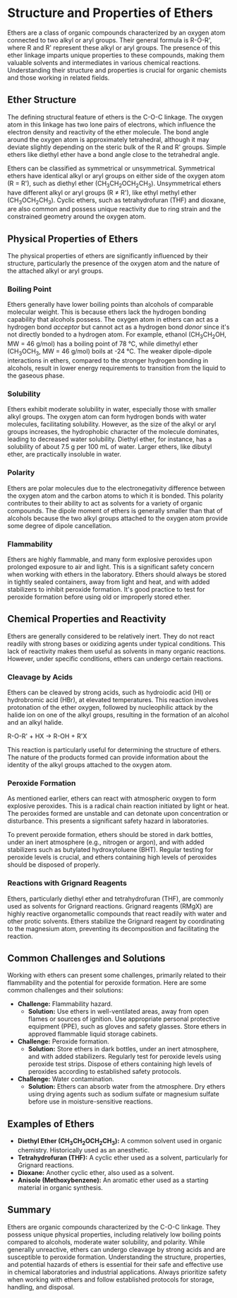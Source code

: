 # Structure and Properties of Ethers

Ethers are a class of organic compounds characterized by an oxygen atom connected to two alkyl or aryl groups. Their general formula is R-O-R', where R and R' represent these alkyl or aryl groups. The presence of this ether linkage imparts unique properties to these compounds, making them valuable solvents and intermediates in various chemical reactions. Understanding their structure and properties is crucial for organic chemists and those working in related fields.

## Ether Structure

The defining structural feature of ethers is the C-O-C linkage. The oxygen atom in this linkage has two lone pairs of electrons, which influence the electron density and reactivity of the ether molecule. The bond angle around the oxygen atom is approximately tetrahedral, although it may deviate slightly depending on the steric bulk of the R and R' groups.  Simple ethers like diethyl ether have a bond angle close to the tetrahedral angle.

Ethers can be classified as symmetrical or unsymmetrical. Symmetrical ethers have identical alkyl or aryl groups on either side of the oxygen atom (R = R'), such as diethyl ether (CH<sub>3</sub>CH<sub>2</sub>OCH<sub>2</sub>CH<sub>3</sub>). Unsymmetrical ethers have different alkyl or aryl groups (R ≠ R'), like ethyl methyl ether (CH<sub>3</sub>OCH<sub>2</sub>CH<sub>3</sub>). Cyclic ethers, such as tetrahydrofuran (THF) and dioxane, are also common and possess unique reactivity due to ring strain and the constrained geometry around the oxygen atom.

## Physical Properties of Ethers

The physical properties of ethers are significantly influenced by their structure, particularly the presence of the oxygen atom and the nature of the attached alkyl or aryl groups.

### Boiling Point

Ethers generally have lower boiling points than alcohols of comparable molecular weight. This is because ethers lack the hydrogen bonding capability that alcohols possess. The oxygen atom in ethers can act as a hydrogen bond *acceptor* but cannot act as a hydrogen bond *donor* since it's not directly bonded to a hydrogen atom.  For example, ethanol (CH<sub>3</sub>CH<sub>2</sub>OH, MW = 46 g/mol) has a boiling point of 78 °C, while dimethyl ether (CH<sub>3</sub>OCH<sub>3</sub>, MW = 46 g/mol) boils at -24 °C.  The weaker dipole-dipole interactions in ethers, compared to the stronger hydrogen bonding in alcohols, result in lower energy requirements to transition from the liquid to the gaseous phase.

### Solubility

Ethers exhibit moderate solubility in water, especially those with smaller alkyl groups. The oxygen atom can form hydrogen bonds with water molecules, facilitating solubility. However, as the size of the alkyl or aryl groups increases, the hydrophobic character of the molecule dominates, leading to decreased water solubility. Diethyl ether, for instance, has a solubility of about 7.5 g per 100 mL of water. Larger ethers, like dibutyl ether, are practically insoluble in water.

### Polarity

Ethers are polar molecules due to the electronegativity difference between the oxygen atom and the carbon atoms to which it is bonded. This polarity contributes to their ability to act as solvents for a variety of organic compounds. The dipole moment of ethers is generally smaller than that of alcohols because the two alkyl groups attached to the oxygen atom provide some degree of dipole cancellation.

### Flammability

Ethers are highly flammable, and many form explosive peroxides upon prolonged exposure to air and light. This is a significant safety concern when working with ethers in the laboratory.  Ethers should always be stored in tightly sealed containers, away from light and heat, and with added stabilizers to inhibit peroxide formation.  It's good practice to test for peroxide formation before using old or improperly stored ether.

## Chemical Properties and Reactivity

Ethers are generally considered to be relatively inert. They do not react readily with strong bases or oxidizing agents under typical conditions. This lack of reactivity makes them useful as solvents in many organic reactions. However, under specific conditions, ethers can undergo certain reactions.

### Cleavage by Acids

Ethers can be cleaved by strong acids, such as hydroiodic acid (HI) or hydrobromic acid (HBr), at elevated temperatures. This reaction involves protonation of the ether oxygen, followed by nucleophilic attack by the halide ion on one of the alkyl groups, resulting in the formation of an alcohol and an alkyl halide.

R-O-R' + HX → R-OH + R'X

This reaction is particularly useful for determining the structure of ethers. The nature of the products formed can provide information about the identity of the alkyl groups attached to the oxygen atom.

### Peroxide Formation

As mentioned earlier, ethers can react with atmospheric oxygen to form explosive peroxides. This is a radical chain reaction initiated by light or heat. The peroxides formed are unstable and can detonate upon concentration or disturbance. This presents a significant safety hazard in laboratories.

To prevent peroxide formation, ethers should be stored in dark bottles, under an inert atmosphere (e.g., nitrogen or argon), and with added stabilizers such as butylated hydroxytoluene (BHT). Regular testing for peroxide levels is crucial, and ethers containing high levels of peroxides should be disposed of properly.

### Reactions with Grignard Reagents

Ethers, particularly diethyl ether and tetrahydrofuran (THF), are commonly used as solvents for Grignard reactions. Grignard reagents (RMgX) are highly reactive organometallic compounds that react readily with water and other protic solvents. Ethers stabilize the Grignard reagent by coordinating to the magnesium atom, preventing its decomposition and facilitating the reaction.

## Common Challenges and Solutions

Working with ethers can present some challenges, primarily related to their flammability and the potential for peroxide formation. Here are some common challenges and their solutions:

*   **Challenge:** Flammability hazard.
    *   **Solution:** Use ethers in well-ventilated areas, away from open flames or sources of ignition. Use appropriate personal protective equipment (PPE), such as gloves and safety glasses. Store ethers in approved flammable liquid storage cabinets.
*   **Challenge:** Peroxide formation.
    *   **Solution:** Store ethers in dark bottles, under an inert atmosphere, and with added stabilizers. Regularly test for peroxide levels using peroxide test strips. Dispose of ethers containing high levels of peroxides according to established safety protocols.
*   **Challenge:** Water contamination.
    *   **Solution:** Ethers can absorb water from the atmosphere. Dry ethers using drying agents such as sodium sulfate or magnesium sulfate before use in moisture-sensitive reactions.

## Examples of Ethers

*   **Diethyl Ether (CH<sub>3</sub>CH<sub>2</sub>OCH<sub>2</sub>CH<sub>3</sub>):** A common solvent used in organic chemistry. Historically used as an anesthetic.
*   **Tetrahydrofuran (THF):** A cyclic ether used as a solvent, particularly for Grignard reactions.
*   **Dioxane:** Another cyclic ether, also used as a solvent.
*   **Anisole (Methoxybenzene):** An aromatic ether used as a starting material in organic synthesis.

## Summary

Ethers are organic compounds characterized by the C-O-C linkage. They possess unique physical properties, including relatively low boiling points compared to alcohols, moderate water solubility, and polarity. While generally unreactive, ethers can undergo cleavage by strong acids and are susceptible to peroxide formation. Understanding the structure, properties, and potential hazards of ethers is essential for their safe and effective use in chemical laboratories and industrial applications. Always prioritize safety when working with ethers and follow established protocols for storage, handling, and disposal.
